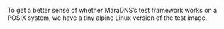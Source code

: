 To get a better sense of whether MaraDNS’s test framework works on
a POSIX system, we have a tiny alpine Linux version of the test
image.
